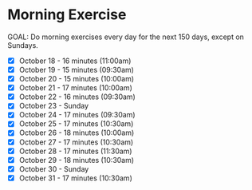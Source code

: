 # Morning Exercise

GOAL: Do morning exercises every day for the next 150 days, except on Sundays.

- [x] October 18 - 16 minutes (11:00am)
- [x] October 19 - 15 minutes (09:30am)
- [x] October 20 - 15 minutes (10:00am)
- [x] October 21 - 17 minutes (10:00am)
- [x] October 22 - 16 minutes (09:30am)
- [x] October 23 - Sunday
- [x] October 24 - 17 minutes (09:30am)
- [x] October 25 - 17 minutes (10:30am)
- [x] October 26 - 18 minutes (10:00am)
- [x] October 27 - 17 minutes (10:30am)
- [x] October 28 - 17 minutes (11:30am)
- [x] October 29 - 18 minutes (10:30am)
- [x] October 30 - Sunday
- [x] October 31 - 17 minutes (10:30am)
